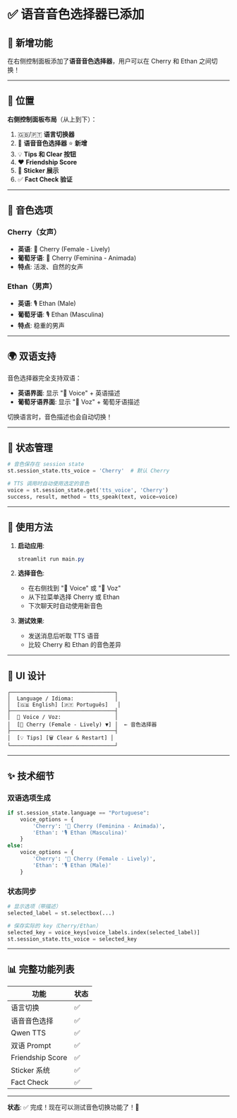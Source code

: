# ✅ 语音音色选择器已添加

## 🎤 新增功能

在右侧控制面板添加了**语音音色选择器**，用户可以在 Cherry 和 Ethan 之间切换！

---

## 📍 位置

**右侧控制面板布局**（从上到下）：
1. 🇬🇧/🇵🇹 **语言切换器**
2. 🎤 **语音音色选择器** ⭐ **新增**
3. 💡 **Tips 和 Clear 按钮**
4. ❤️ **Friendship Score**
5. 🎁 **Sticker 展示**
6. ✅ **Fact Check 验证**

---

## 🎵 音色选项

### Cherry（女声）
- **英语**: 🎤 Cherry (Female - Lively)
- **葡萄牙语**: 🎤 Cherry (Feminina - Animada)
- **特点**: 活泼、自然的女声

### Ethan（男声）
- **英语**: 🎙️ Ethan (Male)
- **葡萄牙语**: 🎙️ Ethan (Masculina)
- **特点**: 稳重的男声

---

## 🌍 双语支持

音色选择器完全支持双语：
- **英语界面**: 显示 "🎤 Voice" + 英语描述
- **葡萄牙语界面**: 显示 "🎤 Voz" + 葡萄牙语描述

切换语言时，音色描述也会自动切换！

---

## 💾 状态管理

```python
# 音色保存在 session state
st.session_state.tts_voice = 'Cherry'  # 默认 Cherry

# TTS 调用时自动使用选定的音色
voice = st.session_state.get('tts_voice', 'Cherry')
success, result, method = tts_speak(text, voice=voice)
```

---

## 🚀 使用方法

1. **启动应用**:
   ```powershell
   streamlit run main.py
   ```

2. **选择音色**:
   - 在右侧找到 "🎤 Voice" 或 "🎤 Voz"
   - 从下拉菜单选择 Cherry 或 Ethan
   - 下次聊天时自动使用新音色

3. **测试效果**:
   - 发送消息后听取 TTS 语音
   - 比较 Cherry 和 Ethan 的音色差异

---

## 🎨 UI 设计

```
┌─────────────────────────────────┐
│  Language / Idioma:             │
│  [🇬🇧 English] [🇵🇹 Português]   │
├─────────────────────────────────┤
│  🎤 Voice / Voz:                 │
│  [🎤 Cherry (Female - Lively) ▼] │  ← 音色选择器
├─────────────────────────────────┤
│  [💡 Tips] [🗑️ Clear & Restart] │
└─────────────────────────────────┘
```

---

## ✨ 技术细节

### 双语选项生成
```python
if st.session_state.language == "Portuguese":
    voice_options = {
        'Cherry': '🎤 Cherry (Feminina - Animada)',
        'Ethan': '🎙️ Ethan (Masculina)'
    }
else:
    voice_options = {
        'Cherry': '🎤 Cherry (Female - Lively)',
        'Ethan': '🎙️ Ethan (Male)'
    }
```

### 状态同步
```python
# 显示选项（带描述）
selected_label = st.selectbox(...)

# 保存实际的 key（Cherry/Ethan）
selected_key = voice_keys[voice_labels.index(selected_label)]
st.session_state.tts_voice = selected_key
```

---

## 📊 完整功能列表

| 功能 | 状态 |
|-----|------|
| 语言切换 | ✅ |
| 语音音色选择 | ✅ |
| Qwen TTS | ✅ |
| 双语 Prompt | ✅ |
| Friendship Score | ✅ |
| Sticker 系统 | ✅ |
| Fact Check | ✅ |

---

**状态**: ✅ 完成！现在可以测试音色切换功能了！🎉

